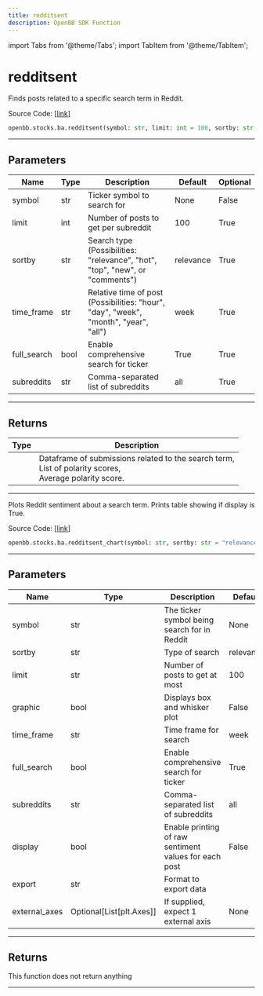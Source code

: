 ```yaml
---
title: redditsent
description: OpenBB SDK Function
---
```


import Tabs from '@theme/Tabs';
import TabItem from '@theme/TabItem';

# redditsent

<Tabs>
<TabItem value="model" label="Model" default>

Finds posts related to a specific search term in Reddit.

Source Code: [[link](https://github.com/OpenBB-finance/OpenBBTerminal/tree/main/openbb_terminal/common/behavioural_analysis/reddit_model.py#L864)]

```python
openbb.stocks.ba.redditsent(symbol: str, limit: int = 100, sortby: str = "relevance", time_frame: str = "week", full_search: bool = True, subreddits: str = "all")
```

---

## Parameters

| Name | Type | Description | Default | Optional |
| ---- | ---- | ----------- | ------- | -------- |
| symbol | str | Ticker symbol to search for | None | False |
| limit | int | Number of posts to get per subreddit | 100 | True |
| sortby | str | Search type (Possibilities: "relevance", "hot", "top", "new", or "comments") | relevance | True |
| time_frame | str | Relative time of post (Possibilities: "hour", "day", "week", "month", "year", "all") | week | True |
| full_search | bool | Enable comprehensive search for ticker | True | True |
| subreddits | str | Comma-separated list of subreddits | all | True |


---

## Returns

| Type | Description |
| ---- | ----------- |
|  | Dataframe of submissions related to the search term,<br/>List of polarity scores,<br/>Average polarity score. |
---



</TabItem>
<TabItem value="view" label="Chart">

Plots Reddit sentiment about a search term. Prints table showing if display is True.

Source Code: [[link](https://github.com/OpenBB-finance/OpenBBTerminal/tree/main/openbb_terminal/common/behavioural_analysis/reddit_view.py#L392)]

```python
openbb.stocks.ba.redditsent_chart(symbol: str, sortby: str = "relevance", limit: int = 100, graphic: bool = False, time_frame: str = "week", full_search: bool = True, subreddits: str = "all", display: bool = False, export: str = "", external_axes: Optional[List[matplotlib.axes._axes.Axes]] = None)
```

---

## Parameters

| Name | Type | Description | Default | Optional |
| ---- | ---- | ----------- | ------- | -------- |
| symbol | str | The ticker symbol being search for in Reddit | None | False |
| sortby | str | Type of search | relevance | True |
| limit | str | Number of posts to get at most | 100 | True |
| graphic | bool | Displays box and whisker plot | False | True |
| time_frame | str | Time frame for search | week | True |
| full_search | bool | Enable comprehensive search for ticker | True | True |
| subreddits | str | Comma-separated list of subreddits | all | True |
| display | bool | Enable printing of raw sentiment values for each post | False | True |
| export | str | Format to export data |  | True |
| external_axes | Optional[List[plt.Axes]] | If supplied, expect 1 external axis | None | True |


---

## Returns

This function does not return anything

---



</TabItem>
</Tabs>